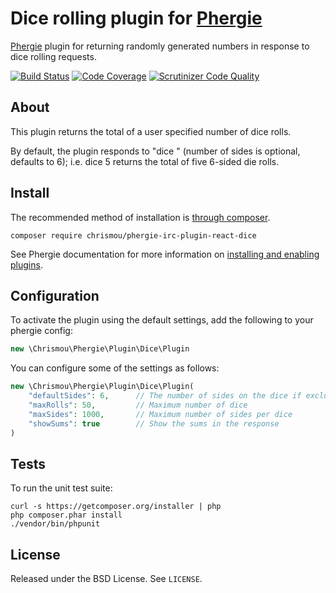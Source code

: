 # Dice rolling plugin for [Phergie](http://github.com/phergie/phergie-irc-bot-react/)

[Phergie](http://github.com/phergie/phergie-irc-bot-react/) plugin for returning randomly generated numbers in response to dice rolling requests.

[![Build Status](https://scrutinizer-ci.com/g/chrismou/phergie-irc-plugin-react-dice/badges/build.png?b=master)](https://scrutinizer-ci.com/g/chrismou/phergie-irc-plugin-react-dice/build-status/master)
[![Code Coverage](https://scrutinizer-ci.com/g/chrismou/phergie-irc-plugin-react-dice/badges/coverage.png?b=master)](https://scrutinizer-ci.com/g/chrismou/phergie-irc-plugin-react-dice/?branch=master)
[![Scrutinizer Code Quality](https://scrutinizer-ci.com/g/chrismou/phergie-irc-plugin-react-dice/badges/quality-score.png?b=master)](https://scrutinizer-ci.com/g/chrismou/phergie-irc-plugin-react-dice/?branch=master)

## About

This plugin returns the total of a user specified number of dice rolls.

By default, the plugin responds to "dice <number of dice> <number of sides on each die>" (number of sides is optional, defaults to 6); i.e. dice 5 returns the total of five 6-sided die rolls.

## Install

The recommended method of installation is [through composer](http://getcomposer.org).

```
composer require chrismou/phergie-irc-plugin-react-dice
```

See Phergie documentation for more information on
[installing and enabling plugins](https://github.com/phergie/phergie-irc-bot-react/wiki/Usage#plugins).

## Configuration
To activate the plugin using the default settings, add the following to your phergie config:

```php
new \Chrismou\Phergie\Plugin\Dice\Plugin
```

You can configure some of the settings as follows:

```php
new \Chrismou\Phergie\Plugin\Dice\Plugin(
    "defaultSides": 6,      // The number of sides on the dice if excluded from the command
    "maxRolls": 50,         // Maximum number of dice
    "maxSides": 1000,       // Maximum number of sides per dice
    "showSums": true        // Show the sums in the response
)
```

## Tests

To run the unit test suite:

```
curl -s https://getcomposer.org/installer | php
php composer.phar install
./vendor/bin/phpunit
```

## License

Released under the BSD License. See `LICENSE`.
